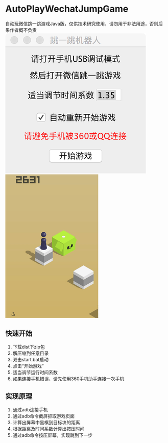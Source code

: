 # AutoPlayWechatJumpGame
自动玩微信跳一跳游戏Java版，仅供技术研究使用，请勿用于非法用途，否则后果作者概不负责
![](pic.png) ![](jump.gif)

## 快速开始
1. 下载dist下zip包
2. 解压缩到任意目录
3. 双击start.bat启动
4. 点击“开始游戏” 
5. 适当调节运行时间系数
6. 如果连接手机错误，请先使用360手机助手连接一次手机

## 实现原理
1. 通过adb连接手机
2. 通过adb命令截屏抓取游戏页面
3. 计算出屏幕中黑棋到目标块的距离
4. 根据距离及时间系数计算出按压时间
5. 通过adb命令按压屏幕，实现跳到下一步

